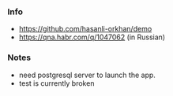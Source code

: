 ### Info

  * https://github.com/hasanli-orkhan/demo
  * https://qna.habr.com/q/1047062 (in Russian)

### Notes

* need postgresql server to launch the app.
* test is currently broken